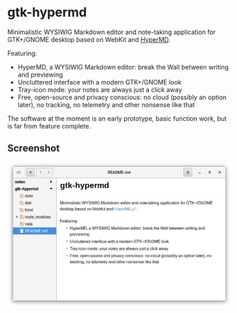 # gtk-hypermd

Minimalistic WYSIWIG Markdown editor and note-taking application for GTK+/GNOME desktop based on WebKit and [HyperMD](https://github.com/laobubu/HyperMD).

Featuring:
* HyperMD, a WYSIWIG Markdown editor: break the Wall between writing and previewing
* Uncluttered interface with a modern GTK+/GNOME look
* Tray-icon mode: your notes are always just a click away
* Free, open-source and privacy conscious: no cloud (possibly an option later), no tracking, no telemetry and other nonsense like that

The software at the moment is an early prototype, basic function work, but is far from feature complete.

## Screenshot

![](https://raw.githubusercontent.com/ivankra/gtk-hypermd/vala/data/screenshot.png)
